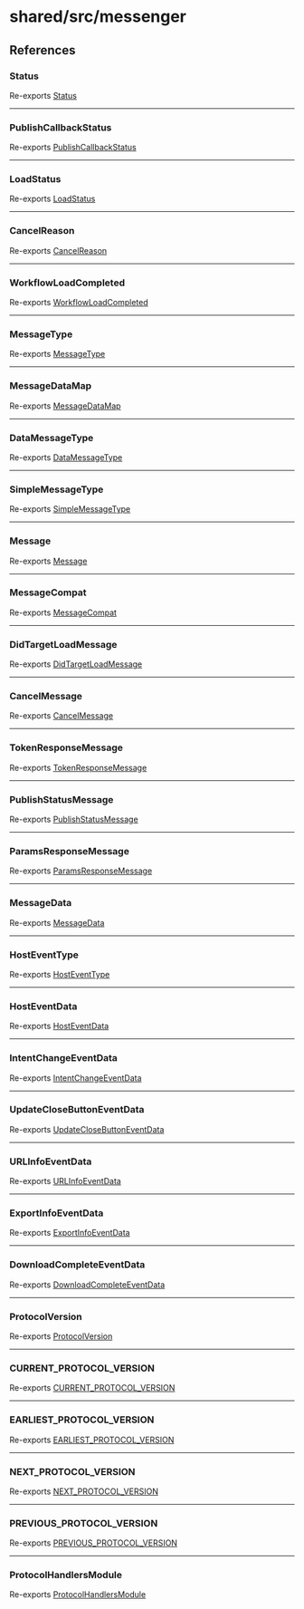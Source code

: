 # shared/src/messenger

## References

### Status

Re-exports [Status](Message.types/enumerations/status.md)

<hr />

### PublishCallbackStatus

Re-exports [PublishCallbackStatus](Message.types/enumerations/publish-callback-status.md)

***

### LoadStatus

Re-exports [LoadStatus](./Message.types/enumerations/load-status.md)

<hr />

### CancelReason

Re-exports [CancelReason](./Message.types/enumerations/cancel-reason.md)

<hr />

### WorkflowLoadCompleted

Re-exports [WorkflowLoadCompleted](Message.types/enumerations/workflow-load-completed.md)

***

### MessageType

Re-exports [MessageType](./Message.types/enumerations/message-type.md)

<hr />

### MessageDataMap

Re-exports [MessageDataMap](./Message.types/interfaces/message-data-map.md)

<hr />

### DataMessageType

Re-exports [DataMessageType](./Message.types/type-aliases/data-message-type.md)

<hr />

### SimpleMessageType

Re-exports [SimpleMessageType](./Message.types/type-aliases/simple-message-type.md)

<hr />

### Message

Re-exports [Message](./Message.types/type-aliases/message.md)

<hr />

### MessageCompat

Re-exports [MessageCompat](./Message.types/type-aliases/message-compat.md)

<hr />

### DidTargetLoadMessage

Re-exports [DidTargetLoadMessage](./Message.types/type-aliases/did-target-load-message.md)

<hr />

### CancelMessage

Re-exports [CancelMessage](./Message.types/interfaces/cancel-message.md)

<hr />

### TokenResponseMessage

Re-exports [TokenResponseMessage](./Message.types/interfaces/token-response-message.md)

<hr />

### PublishStatusMessage

Re-exports [PublishStatusMessage](Message.types/interfaces/publish-status-message.md)

***

### ParamsResponseMessage

Re-exports [ParamsResponseMessage](./Message.types/interfaces/params-response-message.md)

<hr />

### MessageData

Re-exports [MessageData](./MessageData.types/interfaces/message-data.md)

<hr />

### HostEventType

Re-exports [HostEventType](./MessageData.types/enumerations/host-event-type.md)

<hr />

### HostEventData

Re-exports [HostEventData](./MessageData.types/interfaces/host-event-data.md)

<hr />

### IntentChangeEventData

Re-exports [IntentChangeEventData](./MessageData.types/interfaces/intent-change-event-data.md)

<hr />

### UpdateCloseButtonEventData

Re-exports [UpdateCloseButtonEventData](./MessageData.types/interfaces/update-close-button-event-data.md)

<hr />

### URLInfoEventData

Re-exports [URLInfoEventData](./MessageData.types/interfaces/url-info-event-data.md)

<hr />

### ExportInfoEventData

Re-exports [ExportInfoEventData](./MessageData.types/interfaces/export-info-event-data.md)

<hr />

### DownloadCompleteEventData

Re-exports [DownloadCompleteEventData](./MessageData.types/interfaces/download-complete-event-data.md)

<hr />

### ProtocolVersion

Re-exports [ProtocolVersion](./Protocol.types/enumerations/protocol-version.md)

<hr />

### CURRENT\_PROTOCOL\_VERSION

Re-exports [CURRENT_PROTOCOL_VERSION](./Protocol.types/variables/current-protocol-version.md)

<hr />

### EARLIEST\_PROTOCOL\_VERSION

Re-exports [EARLIEST_PROTOCOL_VERSION](./Protocol.types/variables/earliest-protocol-version.md)

<hr />

### NEXT\_PROTOCOL\_VERSION

Re-exports [NEXT_PROTOCOL_VERSION](./Protocol.types/variables/next-protocol-version.md)

<hr />

### PREVIOUS\_PROTOCOL\_VERSION

Re-exports [PREVIOUS_PROTOCOL_VERSION](./Protocol.types/variables/previous-protocol-version.md)

<hr />

### ProtocolHandlersModule

Re-exports [ProtocolHandlersModule](./Protocol.types/interfaces/protocol-handlers-module.md)
